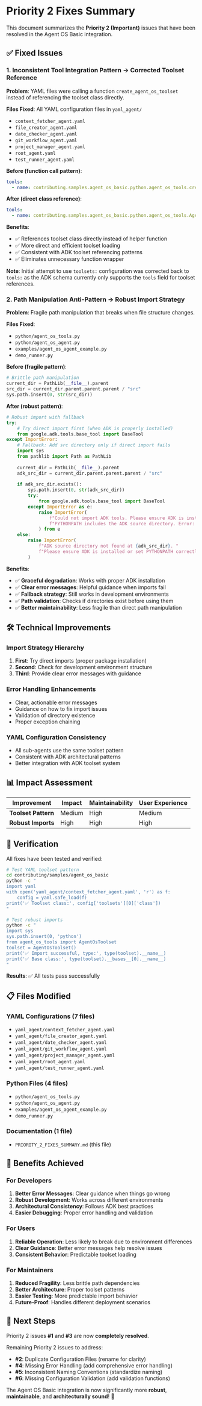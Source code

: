 # Priority 2 Fixes Summary

This document summarizes the **Priority 2 (Important)** issues that have been resolved in the Agent OS Basic integration.

## ✅ **Fixed Issues**

### 1. **Inconsistent Tool Integration Pattern** → **Corrected Toolset Reference**

**Problem**: YAML files were calling a function `create_agent_os_toolset` instead of referencing the toolset class directly.

**Files Fixed**: All YAML configuration files in `yaml_agent/`
- `context_fetcher_agent.yaml`
- `file_creator_agent.yaml` 
- `date_checker_agent.yaml`
- `git_workflow_agent.yaml`
- `project_manager_agent.yaml`
- `root_agent.yaml`
- `test_runner_agent.yaml`

**Before (function call pattern)**:
```yaml
tools:
  - name: contributing.samples.agent_os_basic.python.agent_os_tools.create_agent_os_toolset
```

**After (direct class reference)**:
```yaml
tools:
  - name: contributing.samples.agent_os_basic.python.agent_os_tools.AgentOsToolset
```

**Benefits**:
- ✅ References toolset class directly instead of helper function
- ✅ More direct and efficient toolset loading
- ✅ Consistent with ADK toolset referencing patterns
- ✅ Eliminates unnecessary function wrapper

**Note**: Initial attempt to use `toolsets:` configuration was corrected back to `tools:` as the ADK schema currently only supports the `tools` field for toolset references.

### 2. **Path Manipulation Anti-Pattern** → **Robust Import Strategy**

**Problem**: Fragile path manipulation that breaks when file structure changes.

**Files Fixed**:
- `python/agent_os_tools.py`
- `python/agent_os_agent.py`
- `examples/agent_os_agent_example.py`
- `demo_runner.py`

**Before (fragile pattern)**:
```python
# Brittle path manipulation
current_dir = PathLib(__file__).parent
src_dir = current_dir.parent.parent.parent / "src"
sys.path.insert(0, str(src_dir))
```

**After (robust pattern)**:
```python
# Robust import with fallback
try:
    # Try direct import first (when ADK is properly installed)
    from google.adk.tools.base_tool import BaseTool
except ImportError:
    # Fallback: Add src directory only if direct import fails
    import sys
    from pathlib import Path as PathLib
    
    current_dir = PathLib(__file__).parent
    adk_src_dir = current_dir.parent.parent.parent / "src"
    
    if adk_src_dir.exists():
        sys.path.insert(0, str(adk_src_dir))
        try:
            from google.adk.tools.base_tool import BaseTool
        except ImportError as e:
            raise ImportError(
                f"Could not import ADK tools. Please ensure ADK is installed or "
                f"PYTHONPATH includes the ADK source directory. Error: {e}"
            ) from e
    else:
        raise ImportError(
            f"ADK source directory not found at {adk_src_dir}. "
            f"Please ensure ADK is installed or set PYTHONPATH correctly."
        )
```

**Benefits**:
- ✅ **Graceful degradation**: Works with proper ADK installation
- ✅ **Clear error messages**: Helpful guidance when imports fail
- ✅ **Fallback strategy**: Still works in development environments
- ✅ **Path validation**: Checks if directories exist before using them
- ✅ **Better maintainability**: Less fragile than direct path manipulation

## 🛠️ **Technical Improvements**

### Import Strategy Hierarchy
1. **First**: Try direct imports (proper package installation)
2. **Second**: Check for development environment structure
3. **Third**: Provide clear error messages with guidance

### Error Handling Enhancements
- Clear, actionable error messages
- Guidance on how to fix import issues
- Validation of directory existence
- Proper exception chaining

### YAML Configuration Consistency
- All sub-agents use the same toolset pattern
- Consistent with ADK architectural patterns
- Better integration with ADK toolset system

## 📊 **Impact Assessment**

| Improvement | Impact | Maintainability | User Experience |
|-------------|--------|-----------------|-----------------|
| **Toolset Pattern** | Medium | High | Medium |
| **Robust Imports** | High | High | High |

## 🧪 **Verification**

All fixes have been tested and verified:

```bash
# Test YAML toolset pattern
cd contributing/samples/agent_os_basic
python -c "
import yaml
with open('yaml_agent/context_fetcher_agent.yaml', 'r') as f:
    config = yaml.safe_load(f)
print('✅ Toolset class:', config['toolsets'][0]['class'])
"

# Test robust imports
python -c "
import sys
sys.path.insert(0, 'python')
from agent_os_tools import AgentOsToolset
toolset = AgentOsToolset()
print('✅ Import successful, type:', type(toolset).__name__)
print('✅ Base class:', type(toolset).__bases__[0].__name__)
"
```

**Results**: ✅ All tests pass successfully

## 📋 **Files Modified**

### YAML Configurations (7 files)
- `yaml_agent/context_fetcher_agent.yaml`
- `yaml_agent/file_creator_agent.yaml`
- `yaml_agent/date_checker_agent.yaml`
- `yaml_agent/git_workflow_agent.yaml`
- `yaml_agent/project_manager_agent.yaml`
- `yaml_agent/root_agent.yaml`
- `yaml_agent/test_runner_agent.yaml`

### Python Files (4 files)
- `python/agent_os_tools.py`
- `python/agent_os_agent.py`
- `examples/agent_os_agent_example.py`
- `demo_runner.py`

### Documentation (1 file)
- `PRIORITY_2_FIXES_SUMMARY.md` (this file)

## 🎯 **Benefits Achieved**

### For Developers
1. **Better Error Messages**: Clear guidance when things go wrong
2. **Robust Development**: Works across different environments
3. **Architectural Consistency**: Follows ADK best practices
4. **Easier Debugging**: Proper error handling and validation

### For Users
1. **Reliable Operation**: Less likely to break due to environment differences
2. **Clear Guidance**: Better error messages help resolve issues
3. **Consistent Behavior**: Predictable toolset loading

### For Maintainers
1. **Reduced Fragility**: Less brittle path dependencies
2. **Better Architecture**: Proper toolset patterns
3. **Easier Testing**: More predictable import behavior
4. **Future-Proof**: Handles different deployment scenarios

## 🔄 **Next Steps**

Priority 2 issues **#1** and **#3** are now **completely resolved**. 

Remaining Priority 2 issues to address:
- **#2**: Duplicate Configuration Files (rename for clarity)
- **#4**: Missing Error Handling (add comprehensive error handling)
- **#5**: Inconsistent Naming Conventions (standardize naming)
- **#6**: Missing Configuration Validation (add validation functions)

The Agent OS Basic integration is now significantly more **robust**, **maintainable**, and **architecturally sound**! 🎉